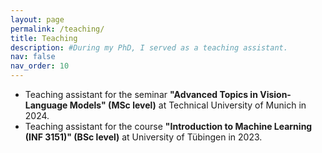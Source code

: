 ```yaml
---
layout: page
permalink: /teaching/
title: Teaching
description: #During my PhD, I served as a teaching assistant.
nav: false
nav_order: 10
---
```


- Teaching assistant for the seminar **"Advanced Topics in Vision-Language Models" (MSc level)** at Technical University of Munich in 2024.
- Teaching assistant for the course **"Introduction to Machine Learning (INF 3151)" (BSc level)** at University of Tübingen in 2023.
